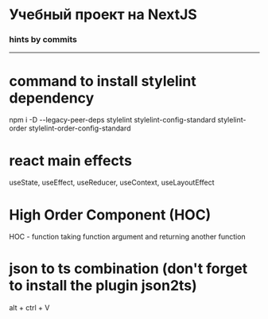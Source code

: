 # Учебный проект на NextJS

### hints by commits
-------------------------------------------

# command to install stylelint dependency
npm i -D --legacy-peer-deps stylelint stylelint-config-standard stylelint-order stylelint-order-config-standard

# react main effects
useState, useEffect, useReducer, useContext, useLayoutEffect

# High Order Component (HOC)
HOC - function taking function argument and returning another function

# json to ts combination (don't forget to install the plugin json2ts)
alt + ctrl + V